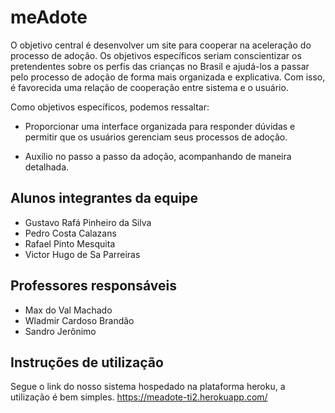 # meAdote

O objetivo central é desenvolver um site para cooperar na aceleração do processo de adoção. Os objetivos específicos seriam conscientizar os pretendentes sobre os perfis das crianças no Brasil e ajudá-los a passar pelo processo de adoção de forma mais organizada e explicativa. Com isso, é favorecida uma relação de cooperação entre sistema e o usuário.

Como objetivos específicos, podemos ressaltar:

 * Proporcionar uma interface organizada para responder dúvidas e permitir que os usuários gerenciam seus processos de adoção.

 * Auxílio no passo a passo da adoção, acompanhando de maneira detalhada.


## Alunos integrantes da equipe

* Gustavo Rafá Pinheiro da Silva
* Pedro Costa Calazans
* Rafael Pinto Mesquita
* Victor Hugo de Sa Parreiras

## Professores responsáveis

* Max do Val Machado
* Wladmir Cardoso Brandão
* Sandro Jerônimo

## Instruções de utilização
Segue o link do nosso sistema hospedado na plataforma heroku, a utilização é bem simples.
https://meadote-ti2.herokuapp.com/
